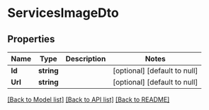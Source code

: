 # ServicesImageDto

## Properties
Name | Type | Description | Notes
------------ | ------------- | ------------- | -------------
**Id** | **string** |  | [optional] [default to null]
**Url** | **string** |  | [optional] [default to null]

[[Back to Model list]](../README.md#documentation-for-models) [[Back to API list]](../README.md#documentation-for-api-endpoints) [[Back to README]](../README.md)


